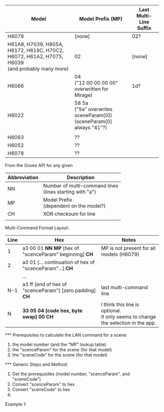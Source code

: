 | Model | Model Prefix (MP) | Last Multi-Line Suffix |
| ----- | ----------------- | ---------------------- |
| H6079 | [none] | 02? |
| H61A8, H7039, H805A, H6172, H619C, H70C2, H6072, H61A2, H7075, H6039<br>(and probably many more) | 02 | [none] |
| H6066 | 04<br>("12 00 00 00 00" overwritten for Mirage) | 1d? |
| H6022 | 58 5a<br>("5a" overwrites sceneParam[0]) <br>(sceneParam[0] always "41"?) |  |
|  |  |  |
| H6063 | ?? |  |
| H6052 | ?? |  |
| H6078 | ?? |  |

From the Govee API for any given

| Abbreviation | Description |
| ------------ | ----------- |
| NN | Number of multi-command lines<br>(lines starting with "a") |
| MP | Model Prefix<br>(dependent on the model?) |
| CH | XOR checksum for line |
|  |  |

Multi-Command Format Layout:

| Line | Hex | Notes |
| ---- | --- | ----- |
| 1 | a3 00 01 **NN** **MP** [hex of "scenceParam" beginning] **CH** | MP is not present for all models (H6079) |
| 2 | a3 01 [... continuation of hex of "scenceParam"...] **CH** |  |
|  | ... |  |
| N-1 | a3 ff \[end of hex of "scenceParam"\] \[zero padding\] **CH** | last multi-command line |
| N | **33 05 04 [code hex, byte swap] 00 CH** | I think this line is optional.<br>It only seems to change the selection in the app. |

\*\*\*
Prerequisites to calculate the LAN command for a scene:

1. the model number (and the "MP" lookup table)
2. the "scenceParam" for the scene (for that model)
3. the "sceneCode" for the scene (for that model)

\*\*\*
Generic Steps and Method:

1. Get the prerequisites (model number, "scenceParam", and "sceneCode")
2. Convert "scenceParam" to hex
3. Convert "sceneCode" to hex
4. 


Example 1:

<br>
<br>
<br>
<br>
